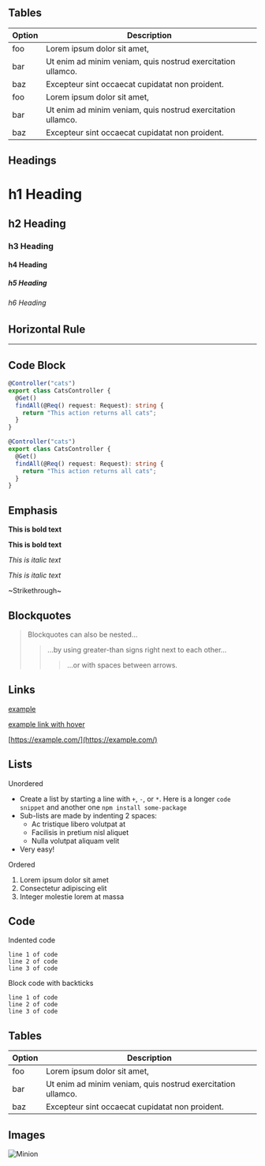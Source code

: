 ## Tables

| Option | Description |
| --- | --- |
| foo | Lorem ipsum dolor sit amet, |
| bar | Ut enim ad minim veniam, quis nostrud exercitation ullamco. |
| baz | Excepteur sint occaecat cupidatat non proident. |
| foo | Lorem ipsum dolor sit amet, |
| bar | Ut enim ad minim veniam, quis nostrud exercitation ullamco. |
| baz | Excepteur sint occaecat cupidatat non proident. |

## Headings

# h1 Heading

## h2 Heading

### h3 Heading

#### h4 Heading

##### h5 Heading

###### h6 Heading

## Horizontal Rule

---
## Code Block

```typescript
@Controller("cats")
export class CatsController {
  @Get()
  findAll(@Req() request: Request): string {
    return "This action returns all cats";
  }
}
```
```typescript
@Controller("cats")
export class CatsController {
  @Get()
  findAll(@Req() request: Request): string {
    return "This action returns all cats";
  }
}
```

## Emphasis

**This is bold text**

**This is bold text**

_This is italic text_

_This is italic text_

~Strikethrough~

## Blockquotes

> Blockquotes can also be nested...
> 
> > ...by using greater-than signs right next to each other...
> > 
> > > ...or with spaces between arrows.

## Links

[example](https://example.com)

[example link with hover](https://example.com)

[https://example.com/](https://example.com/)

## Lists

Unordered

*   Create a list by starting a line with `+`, `-`, or `*`. Here is a longer `code snippet` and another one `npm install some-package`
*   Sub-lists are made by indenting 2 spaces:
    *   Ac tristique libero volutpat at
    *   Facilisis in pretium nisl aliquet
    *   Nulla volutpat aliquam velit
*   Very easy!

Ordered

1.  Lorem ipsum dolor sit amet
2.  Consectetur adipiscing elit
3.  Integer molestie lorem at massa

## Code

Indented code

```
line 1 of code
line 2 of code
line 3 of code
```

Block code with backticks

```
line 1 of code
line 2 of code
line 3 of code
```

## Tables

| Option | Description |
| --- | --- |
| foo | Lorem ipsum dolor sit amet, |
| bar | Ut enim ad minim veniam, quis nostrud exercitation ullamco. |
| baz | Excepteur sint occaecat cupidatat non proident. |

## Images

![Minion](https://octodex.github.com/images/original.png)